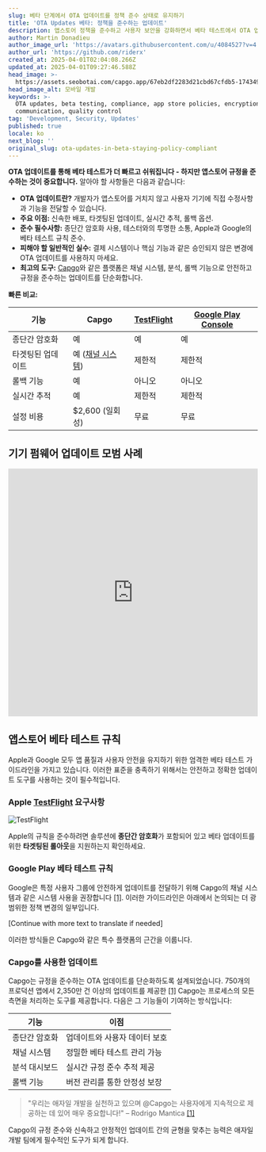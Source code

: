 ```yaml
---
slug: 베타 단계에서 OTA 업데이트를 정책 준수 상태로 유지하기
title: 'OTA Updates 베타: 정책을 준수하는 업데이트'
description: 앱스토어 정책을 준수하고 사용자 보안을 강화하면서 베타 테스트에서 OTA 업데이트를 효과적으로 관리하는 방법을 알아보세요.
author: Martin Donadieu
author_image_url: 'https://avatars.githubusercontent.com/u/4084527?v=4'
author_url: 'https://github.com/riderx'
created_at: 2025-04-01T02:04:08.266Z
updated_at: 2025-04-01T09:27:46.588Z
head_image: >-
  https://assets.seobotai.com/capgo.app/67eb2df2283d21cbd67cfdb5-1743499666588.jpg
head_image_alt: 모바일 개발
keywords: >-
  OTA updates, beta testing, compliance, app store policies, encryption, user
  communication, quality control
tag: 'Development, Security, Updates'
published: true
locale: ko
next_blog: ''
original_slug: ota-updates-in-beta-staying-policy-compliant
---
```

**OTA 업데이트를 통해 베타 테스트가 더 빠르고 쉬워집니다 - 하지만 앱스토어 규정을 준수하는 것이 중요합니다.** 알아야 할 사항들은 다음과 같습니다:

-   **OTA 업데이트란?** 개발자가 앱스토어를 거치지 않고 사용자 기기에 직접 수정사항과 기능을 전달할 수 있습니다.
-   **주요 이점:** 신속한 배포, 타겟팅된 업데이트, 실시간 추적, 롤백 옵션.
-   **준수 필수사항:** 종단간 암호화 사용, 테스터와의 투명한 소통, Apple과 Google의 베타 테스트 규칙 준수.
-   **피해야 할 일반적인 실수:** 결제 시스템이나 핵심 기능과 같은 승인되지 않은 변경에 OTA 업데이트를 사용하지 마세요.
-   **최고의 도구:** [Capgo](https://capgo.app/)와 같은 플랫폼은 채널 시스템, 분석, 롤백 기능으로 안전하고 규정을 준수하는 업데이트를 단순화합니다.

**빠른 비교:**

| 기능 | Capgo | [TestFlight](https://developer.apple.com/testflight/) | [Google Play Console](https://developer.android.com/distribute/console) |
| --- | --- | --- | --- |
| 종단간 암호화 | 예 | 예 | 예 |
| 타겟팅된 업데이트 | 예 ([채널 시스템](https://capgo.app/docs/plugin/cloud-mode/channel-system/)) | 제한적 | 제한적 |
| 롤백 기능 | 예 | 아니오 | 아니오 |
| 실시간 추적 | 예 | 제한적 | 제한적 |
| 설정 비용 | $2,600 (일회성) | 무료 | 무료 |

## 기기 펌웨어 업데이트 모범 사례

<iframe src="https://www.youtube.com/embed/owPdKRQhMzk" title="YouTube video player" frameborder="0" allow="accelerometer; autoplay; clipboard-write; encrypted-media; gyroscope; picture-in-picture; web-share" referrerpolicy="strict-origin-when-cross-origin" style="width: 100%; height: 500px;" allowfullscreen></iframe>

## 앱스토어 베타 테스트 규칙

Apple과 Google 모두 앱 품질과 사용자 안전을 유지하기 위한 엄격한 베타 테스트 가이드라인을 가지고 있습니다. 이러한 표준을 충족하기 위해서는 안전하고 정확한 업데이트 도구를 사용하는 것이 필수적입니다.

### Apple [TestFlight](https://developer.apple.com/testflight/) 요구사항

![TestFlight](https://assets.seobotai.com/capgo.app/67eb2df2283d21cbd67cfdb5/4da4b0faec79804f5d08d001d9926818.jpg)

Apple의 규칙을 준수하려면 솔루션에 **종단간 암호화**가 포함되어 있고 베타 업데이트를 위한 **타겟팅된 롤아웃**을 지원하는지 확인하세요.

### Google Play 베타 테스트 규칙

Google은 특정 사용자 그룹에 안전하게 업데이트를 전달하기 위해 Capgo의 채널 시스템과 같은 시스템 사용을 권장합니다 [\[1\]](https://capgo.app/). 이러한 가이드라인은 아래에서 논의되는 더 광범위한 정책 변경의 일부입니다.

[Continue with more text to translate if needed]

이러한 방식들은 Capgo와 같은 특수 플랫폼의 근간을 이룹니다.

### Capgo를 사용한 업데이트

Capgo는 규정을 준수하는 OTA 업데이트를 단순화하도록 설계되었습니다. 750개의 프로덕션 앱에서 2,350만 건 이상의 업데이트를 제공한 [\[1\]](https://capgo.app/) Capgo는 프로세스의 모든 측면을 처리하는 도구를 제공합니다. 다음은 그 기능들이 기여하는 방식입니다:

| 기능 | 이점 |
| --- | --- |
| 종단간 암호화 | 업데이트와 사용자 데이터 보호 |
| 채널 시스템 | 정밀한 베타 테스트 관리 가능 |
| 분석 대시보드 | 실시간 규정 준수 추적 제공 |
| 롤백 기능 | 버전 관리를 통한 안정성 보장 |

> "우리는 애자일 개발을 실천하고 있으며 @Capgo는 사용자에게 지속적으로 제공하는 데 있어 매우 중요합니다!" – Rodrigo Mantica [\[1\]](https://capgo.app/)

Capgo의 규정 준수와 신속하고 안정적인 업데이트 간의 균형을 맞추는 능력은 애자일 개발 팀에게 필수적인 도구가 되게 합니다.
